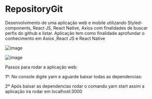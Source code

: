 # RepositoryGit
Desenvolvimento de uma aplicação web e mobile utilizando Styled-components, React JS, React Native, Axios com finalidades de buscar perfis do github e listar. Aplicação tem como finalidade aprofundar o conhecimento em Axios ,React JS e React Native

![image](https://user-images.githubusercontent.com/40778725/94751812-d8435580-035f-11eb-916c-47990879bf40.png)

![image](https://user-images.githubusercontent.com/40778725/94751907-2193a500-0360-11eb-8cd6-e5df1947ecdc.png)

Passos para rodar a aplicação web:

1º: No console digite yarn e aguarde baixar todas as dependencias:

2º Após baixar as dependencias rodar o comando yarn start assim a aplicação ira rodar em localhost:3000
